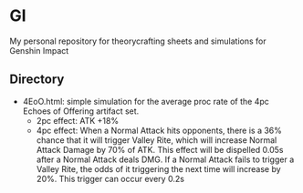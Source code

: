 # GI
My personal repository for theorycrafting sheets and simulations for Genshin Impact

## Directory
* 4EoO.html: simple simulation for the average proc rate of the 4pc Echoes of Offering artifact set.
  * 2pc effect: ATK +18%
  * 4pc effect: When a Normal Attack hits opponents, there is a 36% chance that it will trigger Valley Rite, which will increase Normal Attack Damage by 70% of ATK. This                 effect will be dispelled 0.05s after a Normal Attack deals DMG. If a Normal Attack fails to trigger a Valley Rite, the odds of it triggering the next                     time will increase by 20%. This trigger can occur every 0.2s
